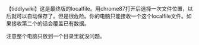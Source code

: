 【tiddlywiki】这是最终版的localfile。用chrome87打开后选择一次文件位置，以后就可以自动保存了。但是很危险。你的电脑只能接收一个这个localfile文件。如果接收第二个的话会覆盖已有数据。

注意整个电脑只放到一个目录里就没问题。